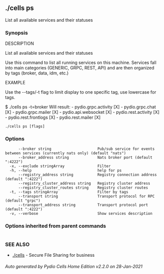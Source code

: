 ## ./cells ps

List all available services and their statuses

### Synopsis


DESCRIPTION

  List all available services and their statuses

  Use this command to list all running services on this machine.
  Services fall into main categories (GENERIC, GRPC, REST, API) and are then organized by tags (broker, data, idm, etc.)

EXAMPLE

  Use the --tags/-t flag to limit display to one specific tag, use lowercase for tags.

  $ ./cells ps -t=broker
  Will result:
	- pydio.grpc.activity   [X]
	- pydio.grpc.chat       [X]
	- pydio.grpc.mailer     [X]
	- pydio.api.websocket   [X]
	- pydio.rest.activity   [X]
	- pydio.rest.frontlogs  [X]
	- pydio.rest.mailer     [X]



```
./cells ps [flags]
```

### Options

```
      --broker string                     Pub/sub service for events between services (currently nats only) (default "nats")
      --broker_address string             Nats broker port (default ":4222")
  -x, --exclude stringArray               Filter
  -h, --help                              help for ps
      --registry_address string           Registry connection address (default ":4222")
      --registry_cluster_address string   Registry cluster address
      --registry_cluster_routes string    Registry cluster routes
  -t, --tags stringArray                  Filter by tags
      --transport string                  Transport protocol for RPC (default "grpc")
      --transport_address string          Transport protocol port (default ":4222")
  -v, --verbose                           Show services description
```

### Options inherited from parent commands

```
```

### SEE ALSO

* [./cells](./cells)	 - Secure File Sharing for business

###### Auto generated by Pydio Cells Home Edition v2.2.0 on 28-Jan-2021
